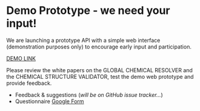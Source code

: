 # Demo Prototype - we need your input! 

We are launching a prototype API with a simple web interface (demonstration purposes only) to encourage early input and participation. 

[DEMO LINK](https://pubchem.ncbi.nlm.nih.gov/resolver/resolver.cgi?action=input_form)

Please review the white papers on the GLOBAL CHEMICAL RESOLVER and the CHEMICAL STRUCTURE VALIDATOR, test the demo web prototype and provide feedback. 
- Feedback & suggestions (*will be on GitHub issue tracker...*)
- Questionnaire [Google Form](https://forms.gle/6m5Jrfj4gAJTuYEL9)
